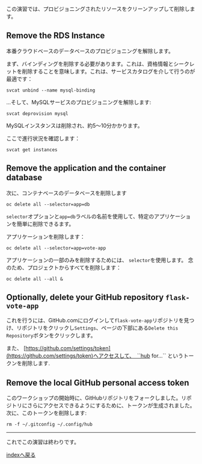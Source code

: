 この演習では、プロビジョニングされたリソースをクリーンアップして削除します。

## Remove the RDS Instance 

本番クラウドベースのデータベースのプロビジョニングを解除します。

まず、バインディングを削除する必要があります。これは、資格情報とシークレットを削除することを意味します。これは、サービスカタログを介して行うのが最適です： 

```execute
svcat unbind --name mysql-binding
```

...そして、MySQLサービスのプロビジョニングを解除します:

```execute
svcat deprovision mysql 
```

MySQLインスタンスは削除され、約5〜10分かかります。

ここで進行状況を確認します：

```execute
svcat get instances 
```

## Remove the application and the container database

次に、コンテナベースのデータベースを削除します 

```execute 
oc delete all --selector=app=db 
```

`selector`オプションと`app=db`ラベルの名前を使用して、特定のアプリケーションを簡単に削除できるます。

アプリケーションを削除します：

```execute 
oc delete all --selector=app=vote-app  
```

アプリケーションの一部のみを削除するためには、 `selector`を使用します。
念のため、プロジェクトからすべてを削除します：


```execute 
oc delete all --all & 
```

## Optionally, delete your GitHub repository ``flask-vote-app``

これを行うには、GitHub.comにログインして``flask-vote-app``リポジトリを見つけ、リポジトリをクリックし``Settings``、ページの下部にある``Delete this Repository``ボタンをクリックします。

また、 [https://github.com/settings/token](https://github.com/settings/token)へアクセスして、　``hub for...`` というトークンを削除します.  

## Remove the local GitHub personal access token  
このワークショップの開始時に、GitHubリポジトリをフォークしました。リポジトリにさらにアクセスできるようにするために、トークンが生成されました。次に、このトークンを削除します:

```execute 
rm -f ~/.gitconfig ~/.config/hub 
```

---
これでこの演習は終わりです。


[indexへ戻る](../index-aws.ja.md)